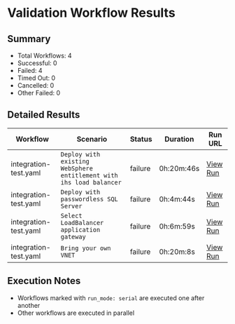# Validation Workflow Results

## Summary
- Total Workflows: 4
- Successful: 0
- Failed: 4
- Timed Out: 0
- Cancelled: 0
- Other Failed: 0

## Detailed Results

| Workflow | Scenario | Status | Duration | Run URL |
|----------|----------|---------|-----------|----------|
| integration-test.yaml | `Deploy with existing WebSphere entitlement with ihs load balancer` | failure | 0h:20m:46s | [View Run](https://github.com/WASdev/azure.websphere-traditional.cluster/actions/runs/17367075340) |
| integration-test.yaml | `Deploy with passwordless SQL Server` | failure | 0h:4m:44s | [View Run](https://github.com/WASdev/azure.websphere-traditional.cluster/actions/runs/17367077089) |
| integration-test.yaml | `Select LoadBalancer application gateway` | failure | 0h:6m:59s | [View Run](https://github.com/WASdev/azure.websphere-traditional.cluster/actions/runs/17367078566) |
| integration-test.yaml | `Bring your own VNET` | failure | 0h:20m:8s | [View Run](https://github.com/WASdev/azure.websphere-traditional.cluster/actions/runs/17367080193) |


## Execution Notes
- Workflows marked with `run_mode: serial` are executed one after another
- Other workflows are executed in parallel
